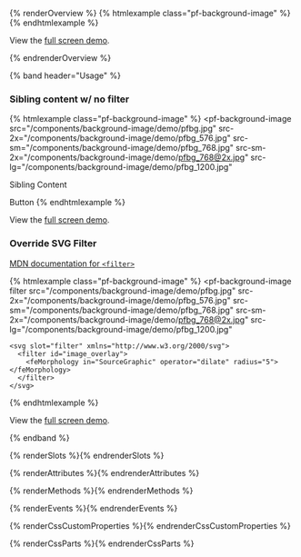 {% renderOverview %}
  {% htmlexample class="pf-background-image" %}
  <pf-background-image filter
      src="/components/background-image/demo/pfbg.jpg"
      src-2x="/components/background-image/demo/pfbg_576.jpg"
      src-sm="/components/background-image/demo/pfbg_768.jpg"
      src-sm-2x="/components/background-image/demo/pfbg_768@2x.jpg"
      src-lg="/components/background-image/demo/pfbg_1200.jpg"
  />
  {% endhtmlexample %}

  View the [full screen demo](/components/background-image/demo/).

{% endrenderOverview %}

{% band header="Usage" %}
  ### Sibling content w/ no filter
  {% htmlexample class="pf-background-image" %}
  <pf-background-image 
    src="/components/background-image/demo/pfbg.jpg"
    src-2x="/components/background-image/demo/pfbg_576.jpg"
    src-sm="/components/background-image/demo/pfbg_768.jpg"
    src-sm-2x="/components/background-image/demo/pfbg_768@2x.jpg"
    src-lg="/components/background-image/demo/pfbg_1200.jpg"
  ></pf-background-image>
  <p>Sibling Content</p>
  <pf-button>Button</pf-button>
  {% endhtmlexample %}

  View the [full screen demo](/components/background-image/demo/sibling-content/). 

  ### Override SVG Filter

  [MDN documentation for `<filter>`](https://developer.mozilla.org/en-US/docs/Web/SVG/Element/filter)

  {% htmlexample class="pf-background-image" %}
  <pf-background-image filter
    src="/components/background-image/demo/pfbg.jpg"
    src-2x="/components/background-image/demo/pfbg_576.jpg"
    src-sm="/components/background-image/demo/pfbg_768.jpg"
    src-sm-2x="/components/background-image/demo/pfbg_768@2x.jpg"
    src-lg="/components/background-image/demo/pfbg_1200.jpg"
  >
    <svg slot="filter" xmlns="http://www.w3.org/2000/svg">
      <filter id="image_overlay">
        <feMorphology in="SourceGraphic" operator="dilate" radius="5"></feMorphology>
      </filter>
    </svg>
  </pf-background-image>
  {% endhtmlexample %} 

  View the [full screen demo](/components/background-image/demo/filter-override/).

{% endband %}

{% renderSlots %}{% endrenderSlots %}

{% renderAttributes %}{% endrenderAttributes %}

{% renderMethods %}{% endrenderMethods %}

{% renderEvents %}{% endrenderEvents %}

{% renderCssCustomProperties %}{% endrenderCssCustomProperties %}

{% renderCssParts %}{% endrenderCssParts %}
